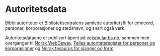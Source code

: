 # Autoritetsdata

Bibbi autoriteter er Biblioteksentralens samlede autoritetsfil for emneord, personer, korporasjoner og stedsnavn,
og snart også verk.

Autoritetsdataene er publisert åpent på [vokabular.bs.no](https://vokabular.bs.no/nb/), sammen med
overganger til [Norsk WebDewey](https://bibliotekutvikling.no/kunnskapsorganisering/kunnskapsorganisering/norsk-webdewey/), [Felles autoritetsregister for personer og korporasjoner](https://bibliotekutvikling.no/kunnskapsorganisering/kunnskapsorganisering/vokabularer-utkast/felles-autoritetsregister-for-personer-og-korporasjoner/) og [Norsk tesaurus for sjanger og form](https://bibliotekutvikling.no/kunnskapsorganisering/kunnskapsorganisering/vokabularer-utkast/norsk-tesaurus-for-sjanger-og-form/).


<!--
## Mer om Bibbi autoriteter

- https://bibbinytt.no/emner-i-norske-folke-og-skolebibliotek-personemner/
- https://bibbinytt.no/emner-i-skjonnlitteraere-sjangre/
- https://bibbinytt.no/mest-populaere-steder-i-folke-og-skolebibliotek/
- https://bibbinytt.no/emner-i-norske-folke-og-skolebibliotek-generelle-emner-i-faglitteratur/
-->